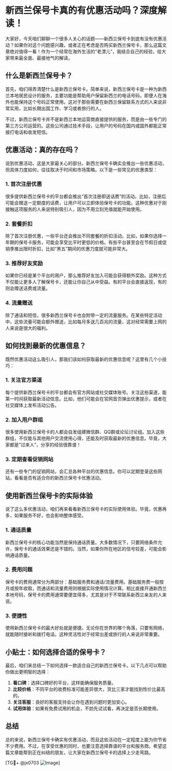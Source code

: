 # 新西兰保号卡真的有优惠活动吗？深度解读！

大家好，今天咱们聊聊一个很多人关心的话题——新西兰保号卡到底有没有优惠活动？如果你对这个问题感兴趣，或者正在考虑是否购买新西兰保号卡，那么这篇文章绝对值得一看！作为一个经常在海外生活的“老漂儿”，我结合自己的经验，给大家带来最全面、最接地气的解读。

## 什么是新西兰保号卡？

首先，咱们得弄清楚什么是新西兰保号卡。简单来说，新西兰保号卡是一种为新西兰本地居民设计的服务，主要功能是帮助用户保留新西兰的电话号码，即便人在海外也能保持这个号码正常使用。这对于那些需要在新西兰保留联系方式的人来说非常实用，比如长期出国工作、学习或者旅行的人。

不过，新西兰保号卡并不是新西兰本地运营商直接提供的服务，而是由一些专门的第三方公司运营的。这些公司通过技术手段，让用户的号码在国内或国外都能正常接打电话和收发短信。

## 优惠活动：真的存在吗？

说到优惠活动，这是大家最关心的部分。新西兰保号卡确实会推出一些优惠活动，但具体力度如何，往往取决于时间和市场策略。以下是一些常见的优惠类型：

### 1. **首次注册优惠**
很多提供新西兰保号卡的平台都会推出“首次注册即送话费”的活动。比如，注册后可能会赠送一定额度的话费，让用户可以立即体验保号卡的功能。这种优惠对于刚接触这项服务的人来说特别吸引人，因为不用立刻充值就能开始使用。

### 2. **套餐折扣**
除了首次注册优惠，一些平台还会推出不同套餐的折扣活动。比如，如果你选择一年期的保号卡服务，可能会享受比平时更低的价格。有些平台甚至会在节假日或促销季推出限时折扣，比如“黑五”期间的优惠力度就可能非常大。

### 3. **推荐好友奖励**
如果你已经是某个平台的用户，那么推荐好友加入可能会获得额外奖励。这种方式不仅能让更多人了解保号卡，还能让你自己从中受益。有的平台会直接返现，有的则会赠送话费或流量。

### 4. **流量赠送**
除了通话和短信，很多新西兰保号卡也会附带一定的流量服务。在某些特定活动中，这些流量可能会额外赠送，比如每月多送几百兆的流量，这对经常需要上网的人来说是很大的福利。

## 如何找到最新的优惠信息？

既然优惠活动这么吸引人，那我们该如何获取最新的优惠信息呢？这里有几个小技巧：

### 1. **关注官方渠道**
每个提供新西兰保号卡的平台都会有官方网站或社交媒体账号。关注这些渠道，能第一时间获取最新活动信息。比如，他们可能会在官网首页弹出优惠提示，或者在社交媒体上发布活动公告。

### 2. **加入用户群组**
很多使用新西兰保号卡的人都会自发组建微信群、QQ群或论坛讨论组。加入这些群组，不仅能与其他用户交流使用心得，还能及时获取最新的优惠信息。毕竟，大家都是“过来人”，分享的经验很靠谱！

### 3. **定期查看促销网站**
还有一些专门的促销网站，会汇总各种平台的优惠信息。你可以定期登录这些网站，看看是否有适合你的新西兰保号卡优惠活动。

## 使用新西兰保号卡的实际体验

说了这么多优惠活动，咱们再来看看新西兰保号卡的实际使用体验。毕竟，优惠再多，如果服务不好，也会影响整体感受。

### 1. **通话质量**
新西兰保号卡的核心功能当然是保持通话质量。大多数情况下，只要网络条件允许，保号卡的通话效果还是不错的。当然，如果你所在地区的信号较差，可能会影响通话质量。

### 2. **费用问题**
保号卡的费用通常分为两部分：基础服务费和通话/流量费用。基础服务费一般按月或按年收取，而通话和流量费用则根据实际使用情况计算。相比直接开通新西兰本地号码，保号卡的费用通常要便宜得多，尤其是对于不常联系新西兰亲友的人来说。

### 3. **便捷性**
使用新西兰保号卡的最大好处就是便捷。无论你在世界的哪个角落，只要有网络，就能随时接听和拨打电话。这种灵活性对于经常出差或旅行的人来说非常重要。

## 小贴士：如何选择合适的保号卡？

最后，咱们来总结一下如何选择一款适合自己的新西兰保号卡。以下几点可以帮助你做出更明智的选择：

1. **看口碑**：选择口碑好的平台，这样能确保服务质量。
2. **比较价格**：不同平台的收费标准可能差异很大，货比三家才能找到性价比最高的。
3. **关注客服**：良好的客服支持会让你在遇到问题时更加安心。
4. **试用体验**：如果有免费试用的机会，不妨先试试看，再决定是否长期使用。

## 总结

总的来说，新西兰保号卡确实有优惠活动，而且这些活动在一定程度上能为你节省不少费用。不过，在享受优惠的同时，也要注意选择靠谱的平台和服务商。希望这篇文章能帮到正在纠结的朋友，让大家在新西兰保号卡的选择上少走弯路。

[TG💪+ @jx0703 ![Image](https://github.com/user-attachments/assets/dbca1d08-cadb-493c-b0ec-ad6f7a83f270)]